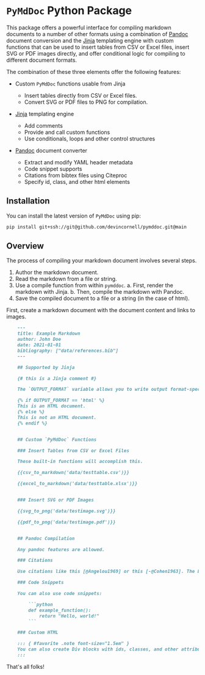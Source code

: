 # `PyMdDoc` Python Package

This package offers a powerful interface for compiling markdown documents to a number of other formats using a combination of [Pandoc](https://pandoc.org/) document conversion and the [Jinja](https://jinja.palletsprojects.com/en/stable/) templating engine with custom functions that can be used to insert tables from CSV or Excel files, insert SVG or PDF images directly, and offer conditional logic for compiling to different document formats.

The combination of these three elements offer the following features:

+ Custom `PyMdDoc` functions usable from Jinja
    + Insert tables directly from CSV or Excel files.
    + Convert SVG or PDF files to PNG for compilation.

+ [Jinja](https://jinja.palletsprojects.com/en/stable/) templating engine
    + Add comments
    + Provide and call custom functions
    + Use conditionals, loops and other control structures

+ [Pandoc](https://pandoc.org/) document converter
    + Extract and modify YAML header metadata
    + Code snippet supports
    + Citations from bibtex files using Citeproc
    + Specify id, class, and other html elements


## Installation
You can install the latest version of `PyMdDoc` using pip:

```bash
pip install git+ssh://git@github.com/devincornell/pymddoc.git@main
```


## Overview

The process of compiling your markdown document involves several steps.

1. Author the markdown document.
2. Read the markdown from a file or string.
3. Use a compile function from within `pymddoc`.
    a. First, render the markdown with Jinja.
    b. Then, compile the markdown with Pandoc.
4. Save the compiled document to a file or a string (in the case of html).

First, create a markdown document with the document content and links to images.

```markdown
    ---
    title: Example Markdown
    author: John Doe
    date: 2021-01-01
    bibliography: ["data/references.bib"]
    ---

    ## Supported by Jinja

    {# this is a Jinja comment #}

    The `OUTPUT_FORMAT` variable allows you to write output format-specific content.

    {% if OUTPUT_FORMAT == 'html' %}
    This is an HTML document.
    {% else %}
    This is not an HTML document.
    {% endif %}


    ## Custom `PyMdDoc` Functions

    ### Insert Tables from CSV or Excel Files

    These built-in functions will accomplish this.

    {{csv_to_markdown('data/testtable.csv')}}

    {{excel_to_markdown('data/testtable.xlsx')}}


    ### Insert SVG or PDF Images

    {{svg_to_png('data/testimage.svg')}}

    {{pdf_to_png('data/testimage.pdf')}}


    ## Pandoc Compilation

    Any pandoc features are allowed.

    ### Citations

    Use citations like this [@Angelou1969] or this [-@Cohen1963]. The bib file is provided in the compile function.

    ### Code Snippets

    You can also use code snippets:

        ```python
        def example_function():
            return "Hello, world!"
        ```

    ### Custom HTML

    ::: { #favorite .note font-size="1.5em" }
    You can also create Div blocks with ids, classes, and other attributes.
    :::

```

That's all folks!

